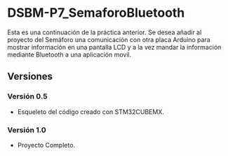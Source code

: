 # DSBM-P7_SemaforoBluetooth
Esta es una continuación de la práctica anterior. Se desea añadir al proyecto del Semáforo una comunicación con otra placa Arduino para mostrar información en una pantalla LCD y a la vez mandar la información mediante Bluetooth a una aplicación movil.

## Versiones
### Versión 0.5
 - Esqueleto del código creado con STM32CUBEMX.

### Versión 1.0
 - Proyecto Completo.
